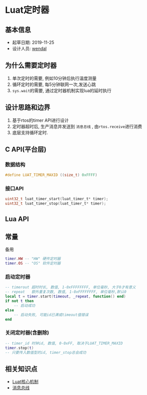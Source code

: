 # Luat定时器

## 基本信息

* 起草日期: 2019-11-25
* 设计人员: [wendal](https://github.com/wendal)

## 为什么需要定时器

1. 单次定时的需要, 例如10分钟后执行温度测量
2. 循环定时的需要, 每5分钟联网一次,发送心跳
3. `sys.wait`的需要, 通过定时器机制实现lua的延时执行

## 设计思路和边界

1. 基于rtos的timer API进行设计
2. 定时器超时后, 生产消息并发送到 `消息总线` , 由`rtos.receive`进行消费
3. 底层支持循环定时.

## C API(平台层)

### 数据结构

```c
#define LUAT_TIMER_MAXID ((size_t) 0xFFFF)
```

### 接口API

```c
uint32_t luat_timer_start(luat_timer_t* timer);
uint32_t luat_timer_stop(luat_timer_t* timer);
```

## Lua API

## 常量

备用

```lua
timer.HW -- "HW" 硬件定时器
timer.OS -- "OS" 软件定时器
```

### 启动定时器

```lua
-- timerout 超时时长, 数值, 1-0xFFFFFFFF, 单位毫秒, 大于0才有意义
-- repeat   额外重复次数, 数值, 1-0xFFFFFFFF, 单位毫秒,默认0
local t = timer.start(timeout, _repeat, function() end)
if not t then
    -- 启动成功
else
    -- 启动失败, 可能id已满或timeout值错误
end
```

### 关闭定时器(含删除)

```lua
-- timer_id 时钟id, 数值, 0-0xFF, 取决于LUAT_TIMER_MAXID
timer.stop(t)
-- 只要传入数值型的id, timer_stop总会成功
```

## 相关知识点

* [Luat核心机制](luat_core.md)
* [消息总线](msgbus.md)
